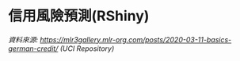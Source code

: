 # 信用風險預測(RShiny)

###### 資料來源: https://mlr3gallery.mlr-org.com/posts/2020-03-11-basics-german-credit/ (UCI Repository) 

